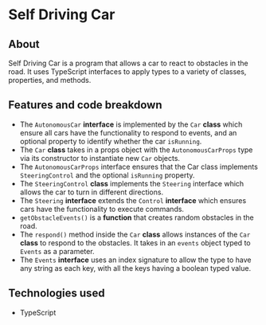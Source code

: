 # Self Driving Car

## About

Self Driving Car is a program that allows a car to react to obstacles in the road. It uses TypeScript interfaces to apply types to a variety of classes, properties, and methods.

## Features and code breakdown

- The `AutonomousCar` **interface** is implemented by the `Car` **class** which ensure all cars have the functionality to respond to events, and an optional property to identify whether the car `isRunning`.
- The `Car` **class** takes in a props object with the `AutonomousCarProps` type via its constructor to instantiate new `Car` objects.
- The `AutonomousCarProps` interface ensures that the Car class implements `SteeringControl` and the optional `isRunning` property.
- The `SteeringControl` **class** implements the `Steering` interface which allows the car to turn in different directions.
- The `Steering` **interface** extends the `Control` **interface** which ensures cars have the functionality to execute commands.
- `getObstacleEvents()` is a **function** that creates random obstacles in the road.
- The `respond()` method inside the `Car` **class** allows instances of the `Car` **class** to respond to the obstacles. It takes in an `events` object typed to `Events` as a parameter.
- The `Events` **interface** uses an index signature to allow the type to have any string as each key, with all the keys having a boolean typed value.

## Technologies used

- TypeScript
